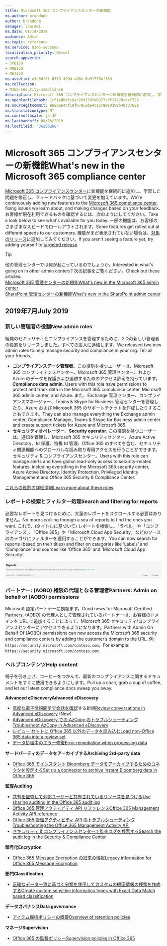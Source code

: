 ```yaml
---
title: Microsoft 365 コンプライアンスセンターの新機能
ms.author: brendonb
author: brendonb
manager: laurawi
ms.date: 01/14/2019
audience: Admin
ms.topic: reference
ms.service: O365-seccomp
localization_priority: Normal
search.appverid:
- SPO160
- MOE150
- MET150
ms.assetid: e3c6df61-8513-499d-ad8e-8a91770bff63
ms.collection:
- M365-security-compliance
description: Microsoft 365 コンプライアンスセンターに新機能を継続的に追加し、学習した問題を修正し、フィードバックに基づいて変更を加えています。 今月の内容を確認してください。
ms.openlocfilehash: 1c51edbe5c6ac29d174fe0277c3f17628cdaf229
ms.sourcegitcommit: ea86a64cf19f07952be4c16c89e0389b4ba3768e
ms.translationtype: MT
ms.contentlocale: ja-JP
ms.lasthandoff: 08/10/2019
ms.locfileid: "36286268"
---
```

# <a name="whats-new-in-the-microsoft-365-compliance-center"></a><span data-ttu-id="a7af5-104">Microsoft 365 コンプライアンスセンターの新機能</span><span class="sxs-lookup"><span data-stu-id="a7af5-104">What's new in the Microsoft 365 compliance center</span></span>

<span data-ttu-id="a7af5-105">[Microsoft 365 コンプライアンスセンター](microsoft-365-compliance-center.md)に新機能を継続的に追加し、学習した問題を修正し、フィードバックに基づいて変更を加えています。</span><span class="sxs-lookup"><span data-stu-id="a7af5-105">We're continuously adding new features to the [Microsoft 365 compliance center](microsoft-365-compliance-center.md), fixing issues we learn about, and making changes based on your feedback.</span></span> <span data-ttu-id="a7af5-106">お客様が現在利用できるものを確認するには、次のようにしてください。</span><span class="sxs-lookup"><span data-stu-id="a7af5-106">Take a look below to see what's available for you today.</span></span> <span data-ttu-id="a7af5-107">一部の機能は、お客様のさまざまなスピードでロールアウトされます。</span><span class="sxs-lookup"><span data-stu-id="a7af5-107">Some features get rolled out at different speeds to our customers.</span></span> <span data-ttu-id="a7af5-108">機能がまだ表示されていない場合は、[対象のリリース](https://docs.microsoft.com/office365/admin/manage/release-options-in-office-365)に追加してみてください。</span><span class="sxs-lookup"><span data-stu-id="a7af5-108">If you aren't seeing a feature yet, try adding yourself to [targeted release](https://docs.microsoft.com/office365/admin/manage/release-options-in-office-365).</span></span>

> [!TIP]
> <span data-ttu-id="a7af5-109">他の管理センターでは何が起こっているのでしょうか。</span><span class="sxs-lookup"><span data-stu-id="a7af5-109">Interested in what's going on in other admin centers?</span></span> <span data-ttu-id="a7af5-110">次の記事をご覧ください。</span><span class="sxs-lookup"><span data-stu-id="a7af5-110">Check out these articles:</span></span><br>[<span data-ttu-id="a7af5-111">Microsoft 365 管理センターの新機能</span><span class="sxs-lookup"><span data-stu-id="a7af5-111">What's new in the Microsoft 365 admin center</span></span>](https://docs.microsoft.com/office365/admin/whats-new-in-preview?view=o365-worldwide)<br>[<span data-ttu-id="a7af5-112">SharePoint 管理センターの新機能</span><span class="sxs-lookup"><span data-stu-id="a7af5-112">What's new in the SharePoint admin center</span></span>](https://docs.microsoft.com/sharepoint/what-s-new-in-admin-center)

## <a name="july-2019"></a><span data-ttu-id="a7af5-113">2019年7月</span><span class="sxs-lookup"><span data-stu-id="a7af5-113">July 2019</span></span>

### <a name="new-admin-roles"></a><span data-ttu-id="a7af5-114">新しい管理者の役割</span><span class="sxs-lookup"><span data-stu-id="a7af5-114">New admin roles</span></span>

<span data-ttu-id="a7af5-115">組織のセキュリティとコンプライアンスを管理するために、2つの新しい管理者の役割をリリースしました。すべての友人に連絡します。</span><span class="sxs-lookup"><span data-stu-id="a7af5-115">We released two new admin roles to help manage security and compliance in your org. Tell all your friends.</span></span>

- <span data-ttu-id="a7af5-116">**コンプライアンスデータ管理者**。この役割を持つユーザーは、Microsoft 365 コンプライアンスセンター、Microsoft 365 管理センター、および Azure のデータを保護および追跡するためのアクセス許可を持っています。</span><span class="sxs-lookup"><span data-stu-id="a7af5-116">**Compliance data admin**. Users with this role have permissions to protect and track data in the Microsoft 365 compliance center, Microsoft 365 admin center, and Azure.</span></span> <span data-ttu-id="a7af5-117">また、Exchange 管理センター、コンプライアンスマネージャー、Teams & Skype for Business 管理センターを管理したり、Azure および Microsoft 365 のサポートチケットを作成したりすることもできます。</span><span class="sxs-lookup"><span data-stu-id="a7af5-117">They can also manage everything the Exchange admin center, Compliance Manager, Teams & Skype for Business admin center and create support tickets for Azure and Microsoft 365.</span></span>
- <span data-ttu-id="a7af5-118">**セキュリティオペレーター**。</span><span class="sxs-lookup"><span data-stu-id="a7af5-118">**Security operator**.</span></span> <span data-ttu-id="a7af5-119">この役割を持つユーザーは、通知を管理し、Microsoft 365 セキュリティセンター、Azure Active Directory、Id 保護、特権 Id 管理、Office 365 のすべてを含む、セキュリティ関連機能へのグローバルな読み取り専用アクセスを行うことができます。セキュリティ & コンプライアンスセンター。</span><span class="sxs-lookup"><span data-stu-id="a7af5-119">Users with this role can manage alerts and have global read-only access to security-related features, including everything in the Microsoft 365 security center, Azure Active Directory, Identity Protection, Privileged Identity Management and Office 365 Security & Compliance Center.</span></span>

[<span data-ttu-id="a7af5-120">これらの役割の詳細情報</span><span class="sxs-lookup"><span data-stu-id="a7af5-120">Learn more about these roles</span></span>](https://docs.microsoft.com/office365/securitycompliance/permissions-microsoft-365-compliance-security)

### <a name="search-and-filtering-for-reports"></a><span data-ttu-id="a7af5-121">レポートの検索とフィルター処理</span><span class="sxs-lookup"><span data-stu-id="a7af5-121">Search and filtering for reports</span></span>

<span data-ttu-id="a7af5-122">必要なレポートを見つけるために、大量のレポートをスクロールする必要はありません。</span><span class="sxs-lookup"><span data-stu-id="a7af5-122">No more scrolling through a sea of reports to find the ones you want.</span></span> <span data-ttu-id="a7af5-123">これで、(タイトルに基づいて) レポートを検索し、「ラベル」や「コンプライアンス」、「Office 365」や「Microsoft Cloud App Security」などのソースのカテゴリにフィルターを適用することができます。</span><span class="sxs-lookup"><span data-stu-id="a7af5-123">You can now search for reports (based on their titles) and filter on categories like ‘Labels’ and ‘Compliance’ and sources like ‘Office 365’ and 'Microsoft Cloud App Security’.</span></span>

![適用されたフィルターを使用したレポートの検索とフィルターのボタンの画面キャプチャ](media/mcc_report_filtering.png)

### <a name="partners-admin-on-behalf-of-aobo-permissions"></a><span data-ttu-id="a7af5-125">パートナー: (AOBO) 権限の代理となる管理者</span><span class="sxs-lookup"><span data-stu-id="a7af5-125">Partners: Admin on behalf of (AOBO) permissions</span></span>

<span data-ttu-id="a7af5-126">Microsoft 認定パートナーに朗報ます。</span><span class="sxs-lookup"><span data-stu-id="a7af5-126">Good news for Microsoft Certified Partners.</span></span> <span data-ttu-id="a7af5-127">(AOBO) の代理人として管理されているパートナーは、お客様のドメインを URL に追加することによって、Microsoft 365 セキュリティ/コンプライアンスセンターにアクセスできるようになります。</span><span class="sxs-lookup"><span data-stu-id="a7af5-127">Partners with Admin On Behalf Of (AOBO) permissions can now access the Microsoft 365 security and compliance centers by adding the customer’s domain to the URL.</span></span> <span data-ttu-id="a7af5-128">例: `https://security.microsoft.com/contoso.com`。</span><span class="sxs-lookup"><span data-stu-id="a7af5-128">For example: `https://security.microsoft.com/contoso.com`.</span></span>

### <a name="help-content"></a><span data-ttu-id="a7af5-129">ヘルプコンテンツ</span><span class="sxs-lookup"><span data-stu-id="a7af5-129">Help content</span></span>

<span data-ttu-id="a7af5-130">椅子を引き上げ、コーヒーをつかんで、最新のコンプライアンスに関するドキュメントをすぐに使用できるようにします。</span><span class="sxs-lookup"><span data-stu-id="a7af5-130">Pull up a chair, grab a cup of coffee, and let our latest compliance docs sweep you away.</span></span>

<span data-ttu-id="a7af5-131">**Advanced eDiscovery**</span><span class="sxs-lookup"><span data-stu-id="a7af5-131">**Advanced eDiscovery**</span></span>
- <span data-ttu-id="a7af5-132">[高度な電子情報開示で会話を確認](compliance20/conversation-review-sets.md)する新規</span><span class="sxs-lookup"><span data-stu-id="a7af5-132">[Review conversations in Advanced eDiscovery](compliance20/conversation-review-sets.md) (New)</span></span>
- [<span data-ttu-id="a7af5-133">Advanced eDiscovery での AzCopy のトラブルシューティング</span><span class="sxs-lookup"><span data-stu-id="a7af5-133">Troubleshoot AzCopy in Advanced eDiscovery</span></span>](compliance20/troubleshooting-azcopy.md)
- [<span data-ttu-id="a7af5-134">レビュー セットに Office 365 以外のデータを読み込む</span><span class="sxs-lookup"><span data-stu-id="a7af5-134">Load non-Office 365 data into a review set</span></span>](compliance20/load-non-office365-data.md)
- [<span data-ttu-id="a7af5-135">データ処理中のエラー修復</span><span class="sxs-lookup"><span data-stu-id="a7af5-135">Error remediation when processing data</span></span>](compliance20/error-remediation.md)

<span data-ttu-id="a7af5-136">**サードパーティのデータをアーカイブする**</span><span class="sxs-lookup"><span data-stu-id="a7af5-136">**Archiving 3rd-party data**</span></span>
- [<span data-ttu-id="a7af5-137">Office 365 でインスタント Bloomberg データをアーカイブするためのコネクタを設定する</span><span class="sxs-lookup"><span data-stu-id="a7af5-137">Set up a connector to archive Instant Bloomberg data in Office 365</span></span>](archive-instant-bloomberg-data.md)

<span data-ttu-id="a7af5-138">**監査**</span><span class="sxs-lookup"><span data-stu-id="a7af5-138">**Auditing**</span></span>
- [<span data-ttu-id="a7af5-139">共有を監査して外部ユーザーと共有されているリソースを見つける</span><span class="sxs-lookup"><span data-stu-id="a7af5-139">Use sharing auditing in the Office 365 audit log</span></span>](use-sharing-auditing.md)
- [<span data-ttu-id="a7af5-140">Office 365 管理アクティビティ API リファレンス</span><span class="sxs-lookup"><span data-stu-id="a7af5-140">Office 365 Management Activity API reference</span></span>](https://docs.microsoft.com/office/office-365-management-api/office-365-management-activity-api-reference)
- [<span data-ttu-id="a7af5-141">Office 365 管理アクティビティ API のトラブルシューティング</span><span class="sxs-lookup"><span data-stu-id="a7af5-141">Troubleshooting the Office 365 Management Activity API</span></span>](https://docs.microsoft.com/office/office-365-management-api/troubleshooting-the-office-365-management-activity-api)
- [<span data-ttu-id="a7af5-142">セキュリティ & コンプライアンスセンターで監査ログを検索する</span><span class="sxs-lookup"><span data-stu-id="a7af5-142">Search the audit log in the Security & Compliance Center</span></span>](search-the-audit-log-in-security-and-compliance.md)

<span data-ttu-id="a7af5-143">**暗号化**</span><span class="sxs-lookup"><span data-stu-id="a7af5-143">**Encryption**</span></span>
- [<span data-ttu-id="a7af5-144">Office 365 Message Encryption の旧来の情報</span><span class="sxs-lookup"><span data-stu-id="a7af5-144">Legacy information for Office 365 Message Encryption</span></span>](legacy-information-for-message-encryption.md)

<span data-ttu-id="a7af5-145">**部門**</span><span class="sxs-lookup"><span data-stu-id="a7af5-145">**Classification**</span></span>
- [<span data-ttu-id="a7af5-146">正確なデータ一致に基づく分類を使用してカスタムの機密情報の種類を作成する</span><span class="sxs-lookup"><span data-stu-id="a7af5-146">Create custom sensitive information types with Exact Data Match based classification</span></span>](create-custom-sensitive-information-types-with-exact-data-match-based-classification.md)

<span data-ttu-id="a7af5-147">**データガバナンス**</span><span class="sxs-lookup"><span data-stu-id="a7af5-147">**Data governance**</span></span>
- [<span data-ttu-id="a7af5-148">アイテム保持ポリシーの概要</span><span class="sxs-lookup"><span data-stu-id="a7af5-148">Overview of retention policies</span></span>](retention-policies.md)

<span data-ttu-id="a7af5-149">**マネージ**</span><span class="sxs-lookup"><span data-stu-id="a7af5-149">**Supervision**</span></span>
- [<span data-ttu-id="a7af5-150">Office 365 の監督ポリシー</span><span class="sxs-lookup"><span data-stu-id="a7af5-150">Supervision policies in Office 365</span></span>](supervision-policies.md)